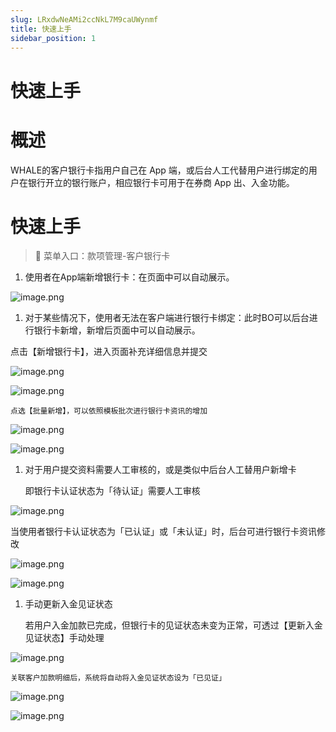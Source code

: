 ```yaml
---
slug: LRxdwNeAMi2ccNkL7M9caUWynmf
title: 快速上手
sidebar_position: 1
---
```



# 快速上手


# 概述


WHALE的客户银行卡指用户自己在 App 端，或后台人工代替用户进行绑定的用户在银行开立的银行账户，相应银行卡可用于在券商 App 出、入金功能。


# 快速上手


> 📍 菜单入口：款项管理-客户银行卡

1. 使用者在App端新增银行卡：在页面中可以自动展示。

![image.png](/assets/a95274ec29f0aa4552e349e6f7e68349.png)

1. 对于某些情况下，使用者无法在客户端进行银行卡绑定：此时BO可以后台进行银行卡新增，新增后页面中可以自动展示。

点击【新增银行卡】，进入页面补充详细信息并提交


![image.png](/assets/d0047c565710f1b0218ab05605f5a474.png)


![image.png](/assets/f8763c5e364af98e816152f8333aa6fe.png)


    


    点选【批量新增】，可以依照模板批次进行银行卡资讯的增加


![image.png](/assets/6eee2934baae238644c31c3752cf17d6.png)


![image.png](/assets/e3e14e90f2ae02d19630bc8e81ec3f92.png)

1. 对于用户提交资料需要人工审核的，或是类似中后台人工替用户新增卡

    即银行卡认证状态为「待认证」需要人工审核


![image.png](/assets/521cdde258e41c1b27c011b760ebfe79.png)


当使用者银行卡认证状态为「已认证」或「未认证」时，后台可进行银行卡资讯修改


![image.png](/assets/e62472ec4c4c30f72015558619aae3a2.png)


![image.png](/assets/faa82bd4fc5977399b3c0611a6616140.png)

1. 手动更新入金见证状态

    若用户入金加款已完成，但银行卡的见证状态未变为正常，可透过【更新入金见证状态】手动处理


![image.png](/assets/fa956b2f616baff3ec5fa249825c7923.png)


    关联客户加款明细后，系统将自动将入金见证状态设为「已见证」


![image.png](/assets/af1b6357f883c87edf483268adf133fe.png)


![image.png](/assets/b66c0197e8d515e56f4d9867f4bd244f.png)

